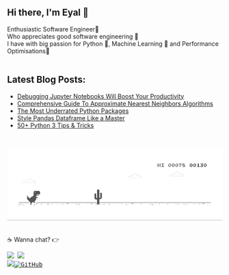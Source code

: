 

## Hi there, I'm Eyal 👋

Enthusiastic Software Engineer👷 <br/>
Who appreciates good software engineering 🙏 <br/>
I have with big passion for Python 🐍, Machine Learning 🤖 and Performance Optimisations🦸 <br/><br/>


## Latest Blog Posts:
<ul>
    <li><a href=https://towardsdatascience.com/debugging-jupyter-notebooks-will-boost-your-productivity-a33387f4fa62/>Debugging Jupyter Notebooks Will Boost Your Productivity</a></li>
    <li><a href=https://towardsdatascience.com/comprehensive-guide-to-approximate-nearest-neighbors-algorithms-8b94f057d6b6/>Comprehensive Guide To Approximate Nearest Neighbors Algorithms</a></li>
    <li><a href=https://towardsdatascience.com/the-most-underrated-python-packages-e22bf6049b5e>The Most Underrated Python Packages
</a></li>
    <li><a href=https://towardsdatascience.com/style-pandas-dataframe-like-a-master-6b02bf6468b0>Style Pandas Dataframe Like a Master
</a></li>
    <li><a href=https://medium.com/towards-artificial-intelligence/50-python-3-tips-tricks-e5dbe05212d7>50+ Python 3 Tips & Tricks
</a></li>
</ul><br/>



![image](https://github.com/eyaltrabelsi/eyaltrabelsi/blob/master/dino.gif)<br/><br/>


:coffee: Wanna chat? :point_right:  <pre>  <a href="https://twitter.com/eyaltra"><img src="https://img.shields.io/badge/twitter-%231DA1F2.svg?&style=for-the-badge&logo=twitter&logoColor=white" height=25></a> <a href="https://www.linkedin.com/in/eyaltrabelsi/"><img src="https://img.shields.io/badge/linkedin-%230077B5.svg?&style=for-the-badge&logo=linkedin&logoColor=white" height=25></a></a> <a href="https://medium.com/@Eyaltra"><img src="https://img.shields.io/badge/medium-%2312100E.svg?&style=for-the-badge&logo=medium&logoColor=white" height=25></a><a href="https://"><img src="https://img.shields.io/github/followers/eyaltrabelsi.svg?label=GitHub&style=social" alt="GitHub"></a></pre>


